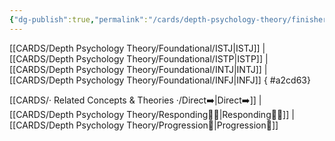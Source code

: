 ```yaml
---
{"dg-publish":true,"permalink":"/cards/depth-psychology-theory/finisher/","created":"2022-12-31T00:02:04.467+01:00","updated":"2023-05-02T10:46:18.832+02:00"}
---
```



[[CARDS/Depth Psychology Theory/Foundational/ISTJ\|ISTJ]] | [[CARDS/Depth Psychology Theory/Foundational/ISTP\|ISTP]] | [[CARDS/Depth Psychology Theory/Foundational/INTJ\|INTJ]] | [[CARDS/Depth Psychology Theory/Foundational/INFJ\|INFJ]] 
{ #a2cd63}


[[CARDS/· Related Concepts & Theories ·/Direct➡️\|Direct➡️]] | [[CARDS/Depth Psychology Theory/Responding🧘‍♂️\|Responding🧘‍♂️]] | [[CARDS/Depth Psychology Theory/Progression🏃\|Progression🏃]]  

